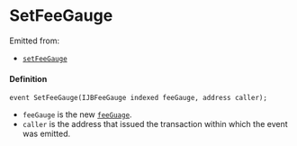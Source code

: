 # SetFeeGauge

Emitted from:

* [`setFeeGauge`](/dev/deprecated/v2/contracts/or-payment-terminals/or-abstract/jbpayoutredemptionpaymentterminal/write/setfeegauge.md)

#### Definition

```
event SetFeeGauge(IJBFeeGauge indexed feeGauge, address caller);
```

* `feeGauge` is the new [`feeGuage`](/dev/deprecated/v2/interfaces/ijbfeegauge.md).
* `caller` is the address that issued the transaction within which the event was emitted.

